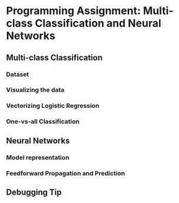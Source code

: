 # Programming Assignment: Multi-class Classification and Neural Networks

## Multi-class Classification




### Dataset




### Visualizing the data




### Vectorizing Logistic Regression




### One-vs-all Classification




## Neural Networks




### Model representation




### Feedforward Propagation and Prediction




## Debugging Tip





